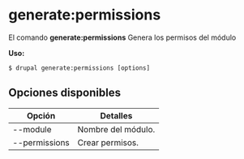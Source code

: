 # generate:permissions
El comando **generate:permissions** Genera los permisos del módulo

**Uso:**
```
$ drupal generate:permissions [options] 
```

## Opciones disponibles
Opción | Detalles
-------|-------------
--module | Nombre del módulo.
--permissions | Crear permisos.
